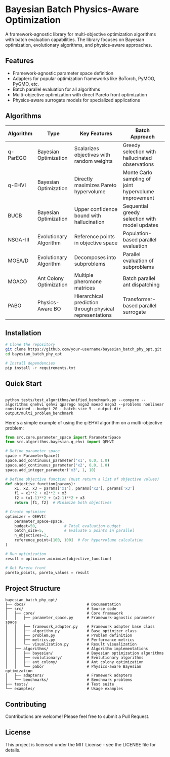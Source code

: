 # Bayesian Batch Physics-Aware Optimization

A framework-agnostic library for multi-objective optimization algorithms with batch evaluation capabilities. The library focuses on Bayesian optimization, evolutionary algorithms, and physics-aware approaches.

## Features

- Framework-agnostic parameter space definition
- Adapters for popular optimization frameworks like BoTorch, PyMOO, PyGMO, etc.
- Batch parallel evaluation for all algorithms
- Multi-objective optimization with direct Pareto front optimization
- Physics-aware surrogate models for specialized applications

## Algorithms

| Algorithm | Type | Key Features | Batch Approach |
|-----------|------|-------------|----------------|
| q-ParEGO | Bayesian Optimization | Scalarizes objectives with random weights | Greedy selection with hallucinated observations |
| q-EHVI | Bayesian Optimization | Directly maximizes Pareto hypervolume | Monte Carlo sampling of joint hypervolume improvement |
| BUCB | Bayesian Optimization | Upper confidence bound with hallucination | Sequential greedy selection with model updates |
| NSGA-III | Evolutionary Algorithm | Reference points in objective space | Population-based parallel evaluation |
| MOEA/D | Evolutionary Algorithm | Decomposes into subproblems | Parallel evaluation of subproblems |
| MOACO | Ant Colony Optimization | Multiple pheromone matrices | Batch parallel ant dispatching |
| PABO | Physics-Aware BO | Hierarchical prediction through physical representations | Transformer-based parallel surrogate |

## Installation

```bash
# Clone the repository
git clone https://github.com/your-username/bayesian_batch_phy_opt.git
cd bayesian_batch_phy_opt

# Install dependencies
pip install -r requirements.txt
```

## Quick Start

``` # to test multiple problems with multiple optimization algorithm

python tests/test_algorithms/unified_benchmark.py --compare --algorithms qnehvi qehvi qparego nsga2 moead nsga3 --problems nonlinear constrained --budget 20 --batch-size 5 --output-dir output/multi_problem_benchmark
```
Here's a simple example of using the q-EHVI algorithm on a multi-objective problem:

```python
from src.core.parameter_space import ParameterSpace
from src.algorithms.bayesian.q_ehvi import QEHVI

# Define parameter space
space = ParameterSpace()
space.add_continuous_parameter('x1', 0.0, 1.0)
space.add_continuous_parameter('x2', 0.0, 1.0)
space.add_integer_parameter('x3', 1, 10)

# Define objective function (must return a list of objective values)
def objective_function(params):
    x1, x2, x3 = params['x1'], params['x2'], params['x3']
    f1 = x1**2 + x2**2 + x3
    f2 = (x1-1)**2 + (x2-1)**2 + x3
    return [f1, f2]  # Minimize both objectives

# Create optimizer
optimizer = QEHVI(
    parameter_space=space,
    budget=50,            # Total evaluation budget
    batch_size=5,         # Evaluate 5 points in parallel
    n_objectives=2,
    reference_point=[100, 100]  # For hypervolume calculation
)

# Run optimization
result = optimizer.minimize(objective_function)

# Get Pareto front
pareto_points, pareto_values = result
```

## Project Structure

```
bayesian_batch_phy_opt/
├── docs/                           # Documentation
├── src/                            # Source code
│   ├── core/                       # Core framework
│   │   ├── parameter_space.py      # Framework-agnostic parameter space
│   │   ├── framework_adapter.py    # Framework adapter base class
│   │   ├── algorithm.py            # Base optimizer class
│   │   ├── problem.py              # Problem definition
│   │   ├── metrics.py              # Performance metrics
│   │   └── visualization.py        # Result visualization
│   ├── algorithms/                 # Algorithm implementations
│   │   ├── bayesian/               # Bayesian optimization algorithms
│   │   ├── evolutionary/           # Evolutionary algorithms
│   │   ├── ant_colony/             # Ant colony optimization
│   │   └── pabo/                   # Physics-aware Bayesian optimization
│   ├── adapters/                   # Framework adapters
│   └── benchmarks/                 # Benchmark problems
├── tests/                          # Test suite
└── examples/                       # Usage examples
```

## Contributing

Contributions are welcome! Please feel free to submit a Pull Request.

## License

This project is licensed under the MIT License - see the LICENSE file for details. 